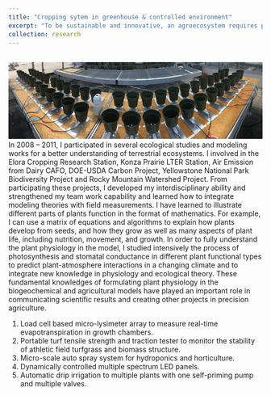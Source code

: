 ```yaml
---
title: "Cropping sytem in greenhouse & controlled environment"
excerpt: "To be sustainable and innovative, an agroecosystem requires production systems that are resilient to natural/human stressors. In the past, I worked on strategies for managing natural/human stressors that are responsive to more stakeholders and build resilience into industrialized crop production. For example, I used various models for understanding responses of Canadian farms to prospective management practices and climate change. I developed new scheme and modeling approach to improve models in simulating a more realistic carbon and nitrogen cycles in cropping systems. I innovated new monitoring and automation systems for precision and intensive cropping systems. <br/><img src='/images/Cropping_LCA.png'>"
collection: research
---
```


<br/><img src='/images/Cropping_LCA.png'>
In 2008 – 2011, I participated in several ecological studies and modeling works for a better understanding of terrestrial ecosystems. I involved in the Elora Cropping Research Station, Konza Prairie LTER Station, Air Emission from Dairy CAFO, DOE-USDA Carbon Project, Yellowstone National Park Biodiversity Project and Rocky Mountain Watershed Project. From participating these projects, I developed my interdisciplinary ability and strengthened my team work capability and learned how to integrate modeling theories with field measurements. I have learned to illustrate different parts of plants function in the format of mathematics.  For example, I can use a matrix of equations and algorithms to explain how plants develop from seeds, and how they grow as well as many aspects of plant life, including nutrition, movement, and growth. In order to fully understand the plant physiology in the model, I studied intensively the process of photosynthesis and stomatal conductance in different plant functional types to predict plant-atmosphere interactions in a changing climate and to integrate new knowledge in physiology and ecological theory. These fundamental knowledges of formulating plant physiology in the biogeochemical and agricultural models have played an important role in communicating scientific results and creating other projects in precision agriculture.


1. Load cell based micro-lysimeter array to measure real-time evapotranspiration in growth chambers.
1. Portable turf tensile strength and traction tester to monitor the stability of athletic field turfgrass and biomass structure.
1. Micro-scale auto spray system for hydroponics and horticulture.
1. Dynamically controlled multiple spectrum LED panels.
1. Automatic drip irrigation to multiple plants with one self-priming pump and multiple valves.  
